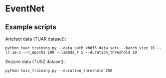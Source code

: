 # EventNet

## Example scripts

Artefact data (TUAR dataset):
```commandline
python tuar_training.py --data_path <hdf5 data set> --batch_size 16 --lr 1e-3 --n_epochs 100 --lambda_r 5 --duration_threshold 10
```

Seizure data (TUSZ dataset):
```commandline
python tusz_training.py --duration_threshold 250
```
